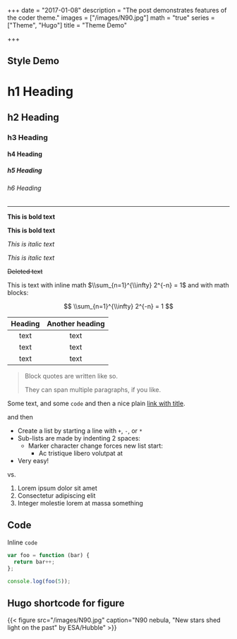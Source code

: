 +++
date = "2017-01-08"
description = "The post demonstrates features of the coder theme."
images = ["/images/N90.jpg"]
math = "true"
series = ["Theme", "Hugo"]
title = "Theme Demo"

+++
## Style Demo

# h1 Heading

## h2 Heading

### h3 Heading

#### h4 Heading

##### h5 Heading

###### h6 Heading

***

**This is bold text**

**This is bold text**

_This is italic text_

_This is italic text_

~~Deleted text~~

This is text with inline math $\\sum_{n=1}^{\\infty} 2^{-n} = 1$ and with math blocks:

$$
\\sum_{n=1}^{\\infty} 2^{-n} = 1
$$

| Heading | Another heading |
| :---: | :---: |
| text | text |
| text | text |
| text | text |

> Block quotes are
> written like so.
>
> They can span multiple paragraphs,
> if you like.

Some text, and some `code` and then a nice plain [link with title](https://github.com/davidhampgonsalves/davidhampgonsalves.com-hugo "title text!").

and then

* Create a list by starting a line with `+`, `-`, or `*`
* Sub-lists are made by indenting 2 spaces:
  * Marker character change forces new list start:
    * Ac tristique libero volutpat at
* Very easy!

vs.

1. Lorem ipsum dolor sit amet
2. Consectetur adipiscing elit
3. Integer molestie lorem at massa something

## Code

Inline `code`

``` js
var foo = function (bar) {
  return bar++;
};

console.log(foo(5));
```

## Hugo shortcode for figure

{{< figure src="/images/N90.jpg" caption="N90 nebula, "New stars shed light on the past" by ESA/Hubble" >}}
